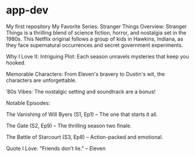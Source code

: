 # app-dev
My first repository
My Favorite Series: Stranger Things
Overview: Stranger Things is a thrilling blend of science fiction, horror, and nostalgia set in the 1980s. This Netflix original follows a group of kids in Hawkins, Indiana, as they face supernatural occurrences and secret government experiments.

Why I Love It:
Intriguing Plot: Each season unravels mysteries that keep you hooked.

Memorable Characters: From Eleven's bravery to Dustin's wit, the characters are unforgettable.

’80s Vibes: The nostalgic setting and soundtrack are a bonus!

Notable Episodes:

The Vanishing of Will Byers (S1, Ep1) – The one that starts it all.

The Gate (S2, Ep9) – The thrilling season two finale.

The Battle of Starcourt (S3, Ep8) – Action-packed and emotional.

Quote I Love: "Friends don’t lie." – Eleven
